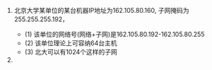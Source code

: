 1. 北京大学某单位的某台机器IP地址为162.105.80.160, 子网掩码为255.255.255.192，
   - (1) 该单位的网络号(网络+子网)是162.105.80.192-162.105.80.255
   - (2) 该单位理论上可容纳64台主机
   - (3) 北大可以有1024个这样的子网

2.

